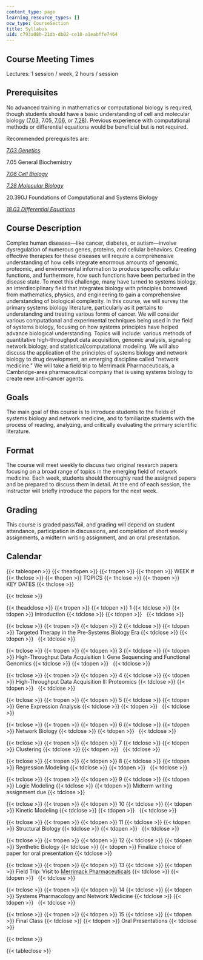 ```yaml
---
content_type: page
learning_resource_types: []
ocw_type: CourseSection
title: Syllabus
uid: c793a08b-21db-db02-ce10-a1eabffe7464
---
```


Course Meeting Times
--------------------

Lectures: 1 session / week, 2 hours / session

Prerequisites
-------------

No advanced training in mathematics or computational biology is required, though students should have a basic understanding of cell and molecular biology ([7.03](/courses/7-03-genetics-fall-2004/), 7.05, [7.06](/courses/7-06-cell-biology-spring-2007/), or [7.28](/courses/7-28-molecular-biology-spring-2005/)). Previous experience with computational methods or differential equations would be beneficial but is not required.

Recommended prerequisites are:

[_7.03 Genetics_](/courses/7-03-genetics-fall-2004/)

7.05 General Biochemistry

[_7.06 Cell Biology_](/courses/7-06-cell-biology-spring-2007/)

[_7.28 Molecular Biology_](/courses/7-28-molecular-biology-spring-2005/)

20.390J Foundations of Computational and Systems Biology

[_18.03 Differential Equations_](/courses/18-03-differential-equations-spring-2010/)

Course Description
------------------

Complex human diseases—like cancer, diabetes, or autism—involve dysregulation of numerous genes, proteins, and cellular behaviors. Creating effective therapies for these diseases will require a comprehensive understanding of how cells integrate enormous amounts of genomic, proteomic, and environmental information to produce specific cellular functions, and furthermore, how such functions have been perturbed in the disease state. To meet this challenge, many have turned to systems biology, an interdisciplinary field that integrates biology with principles borrowed from mathematics, physics, and engineering to gain a comprehensive understanding of biological complexity. In this course, we will survey the primary systems biology literature, particularly as it pertains to understanding and treating various forms of cancer. We will consider various computational and experimental techniques being used in the field of systems biology, focusing on how systems principles have helped advance biological understanding. Topics will include: various methods of quantitative high-throughput data acquisition, genomic analysis, signaling network biology, and statistical/computational modeling. We will also discuss the application of the principles of systems biology and network biology to drug development, an emerging discipline called "network medicine." We will take a field trip to Merrimack Pharmaceuticals, a Cambridge-area pharmaceutical company that is using systems biology to create new anti-cancer agents.

Goals
-----

The main goal of this course is to introduce students to the fields of systems biology and network medicine, and to familiarize students with the process of reading, analyzing, and critically evaluating the primary scientific literature.

Format
------

The course will meet weekly to discuss two original research papers focusing on a broad range of topics in the emerging field of network medicine. Each week, students should thoroughly read the assigned papers and be prepared to discuss them in detail. At the end of each session, the instructor will briefly introduce the papers for the next week.

Grading
-------

This course is graded pass/fail, and grading will depend on student attendance, participation in discussions, and completion of short weekly assignments, a midterm writing assignment, and an oral presentation.

Calendar
--------

{{< tableopen >}}
{{< theadopen >}}
{{< tropen >}}
{{< thopen >}}
WEEK #
{{< thclose >}}
{{< thopen >}}
TOPICS
{{< thclose >}}
{{< thopen >}}
KEY DATES
{{< thclose >}}

{{< trclose >}}

{{< theadclose >}}
{{< tropen >}}
{{< tdopen >}}
1
{{< tdclose >}}
{{< tdopen >}}
Introduction
{{< tdclose >}}
{{< tdopen >}}
 
{{< tdclose >}}

{{< trclose >}}
{{< tropen >}}
{{< tdopen >}}
2
{{< tdclose >}}
{{< tdopen >}}
Targeted Therapy in the Pre-Systems Biology Era
{{< tdclose >}}
{{< tdopen >}}
 
{{< tdclose >}}

{{< trclose >}}
{{< tropen >}}
{{< tdopen >}}
3
{{< tdclose >}}
{{< tdopen >}}
High-Throughput Data Acquisition I: Gene Sequencing and Functional Genomics
{{< tdclose >}}
{{< tdopen >}}
 
{{< tdclose >}}

{{< trclose >}}
{{< tropen >}}
{{< tdopen >}}
4
{{< tdclose >}}
{{< tdopen >}}
High-Throughput Data Acquisition II: Proteomics
{{< tdclose >}}
{{< tdopen >}}
 
{{< tdclose >}}

{{< trclose >}}
{{< tropen >}}
{{< tdopen >}}
5
{{< tdclose >}}
{{< tdopen >}}
Gene Expression Analysis
{{< tdclose >}}
{{< tdopen >}}
 
{{< tdclose >}}

{{< trclose >}}
{{< tropen >}}
{{< tdopen >}}
6
{{< tdclose >}}
{{< tdopen >}}
Network Biology
{{< tdclose >}}
{{< tdopen >}}
 
{{< tdclose >}}

{{< trclose >}}
{{< tropen >}}
{{< tdopen >}}
7
{{< tdclose >}}
{{< tdopen >}}
Clustering
{{< tdclose >}}
{{< tdopen >}}
 
{{< tdclose >}}

{{< trclose >}}
{{< tropen >}}
{{< tdopen >}}
8
{{< tdclose >}}
{{< tdopen >}}
Regression Modeling
{{< tdclose >}}
{{< tdopen >}}
 
{{< tdclose >}}

{{< trclose >}}
{{< tropen >}}
{{< tdopen >}}
9
{{< tdclose >}}
{{< tdopen >}}
Logic Modeling
{{< tdclose >}}
{{< tdopen >}}
Midterm writing assignment due
{{< tdclose >}}

{{< trclose >}}
{{< tropen >}}
{{< tdopen >}}
10
{{< tdclose >}}
{{< tdopen >}}
Kinetic Modeling
{{< tdclose >}}
{{< tdopen >}}
 
{{< tdclose >}}

{{< trclose >}}
{{< tropen >}}
{{< tdopen >}}
11
{{< tdclose >}}
{{< tdopen >}}
Structural Biology
{{< tdclose >}}
{{< tdopen >}}
 
{{< tdclose >}}

{{< trclose >}}
{{< tropen >}}
{{< tdopen >}}
12
{{< tdclose >}}
{{< tdopen >}}
Synthetic Biology
{{< tdclose >}}
{{< tdopen >}}
Finalize choice of paper for oral presentation
{{< tdclose >}}

{{< trclose >}}
{{< tropen >}}
{{< tdopen >}}
13
{{< tdclose >}}
{{< tdopen >}}
Field Trip: Visit to [Merrimack Pharmaceuticals](http://www.merrimackpharma.com/)
{{< tdclose >}}
{{< tdopen >}}
 
{{< tdclose >}}

{{< trclose >}}
{{< tropen >}}
{{< tdopen >}}
14
{{< tdclose >}}
{{< tdopen >}}
Systems Pharmacology and Network Medicine
{{< tdclose >}}
{{< tdopen >}}
 
{{< tdclose >}}

{{< trclose >}}
{{< tropen >}}
{{< tdopen >}}
15
{{< tdclose >}}
{{< tdopen >}}
Final Class
{{< tdclose >}}
{{< tdopen >}}
Oral Presentations
{{< tdclose >}}

{{< trclose >}}

{{< tableclose >}}